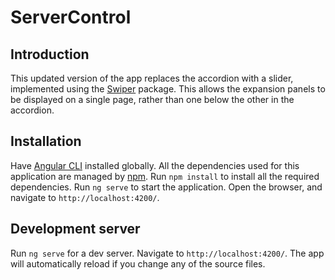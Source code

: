 # ServerControl

## Introduction

This updated version of the app replaces the accordion with a slider, implemented using the [Swiper](https://swiperjs.com/) package. This allows the expansion panels to be displayed on a single page, rather than one below the other in the accordion.

## Installation

Have [Angular CLI](https://cli.angular.io/) installed globally. All the dependencies used for this application are managed by [npm](https://www.npmjs.com/). Run `npm install` to install all the required dependencies. Run `ng serve` to start the application. Open the browser, and navigate to `http://localhost:4200/`.

## Development server

Run `ng serve` for a dev server. Navigate to `http://localhost:4200/`. The app will automatically reload if you change any of the source files.

